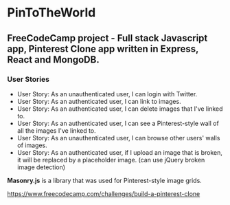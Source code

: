 # PinToTheWorld

## FreeCodeCamp project - Full stack Javascript app, Pinterest Clone app written in Express, React and MongoDB.

### User Stories
 - User Story: As an unauthenticated user, I can login with Twitter.
 - User Story: As an authenticated user, I can link to images.
 - User Story: As an authenticated user, I can delete images that I've linked to.
 - User Story: As an authenticated user, I can see a Pinterest-style wall of all the images I've linked to.
 - User Story: As an unauthenticated user, I can browse other users' walls of images.
 - User Story: As an authenticated user, if I upload an image that is broken, it will be replaced by a placeholder image. (can use jQuery broken image detection)

**Masonry.js** is a library that was used for Pinterest-style image grids.

https://www.freecodecamp.com/challenges/build-a-pinterest-clone
